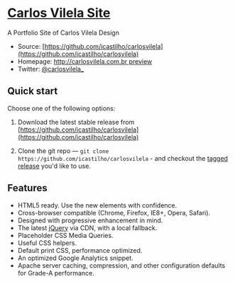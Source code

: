 # [Carlos Vilela Site](http://carlosvilela.com.br)

A Portfolio Site of Carlos Vilela Design

* Source: [https://github.com/icastilho/carlosvilela](https://github.com/icastilho/carlosvilela)
* Homepage: [http://carlosvilela.com.br preview](http://carlosvilela.com.br/new/carlosvilela/src)
* Twitter: [@carlosvilela_](https://twitter.com/carlosvilela_)


## Quick start

Choose one of the following options:

1. Download the latest stable release from
   [https://github.com/icastilho/carlosvilela](https://github.com/icastilho/carlosvilela)

2. Clone the git repo — `git clone
   https://github.com/icastilho/carlosvilela` - and checkout the [tagged
   release](https://github.com/icastilho/carlosvilela) you'd like to
   use.


## Features

* HTML5 ready. Use the new elements with confidence.
* Cross-browser compatible (Chrome, Firefox, IE8+, Opera, Safari).
* Designed with progressive enhancement in mind.
* The latest [jQuery](https://jquery.com/) via CDN, with a local fallback.
* Placeholder CSS Media Queries.
* Useful CSS helpers.
* Default print CSS, performance optimized.
* An optimized Google Analytics snippet.
* Apache server caching, compression, and other configuration defaults for
  Grade-A performance.



